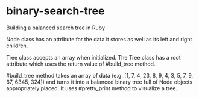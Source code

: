 # binary-search-tree
Building a balanced search tree in Ruby

Node class has an attribute for the data it stores as well as its left and right children.

Tree class accepts an array when initialized. 
The Tree class has a root attribute which uses the return value of #build_tree method.

#build_tree method takes an array of data (e.g. [1, 7, 4, 23, 8, 9, 4, 3, 5, 7, 9, 67, 6345, 324]) 
and turns it into a balanced binary tree full of Node objects appropriately placed.
It uses #pretty_print method to visualize a tree.